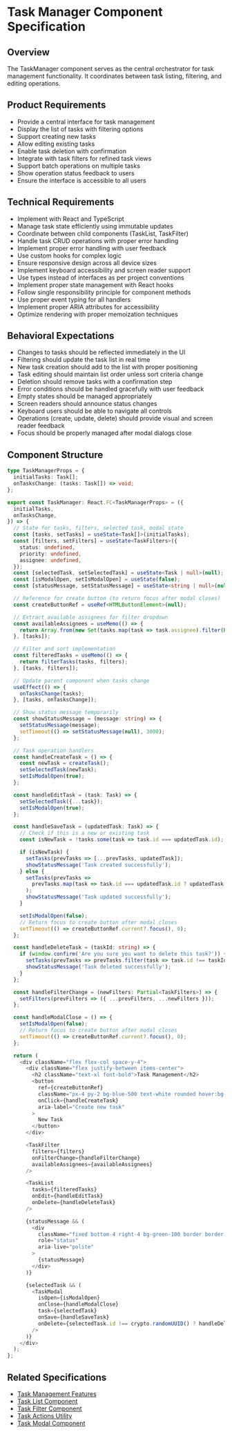 # Task Manager Component Specification

## Overview
The TaskManager component serves as the central orchestrator for task management functionality. It coordinates between task listing, filtering, and editing operations.

## Product Requirements
- Provide a central interface for task management
- Display the list of tasks with filtering options
- Support creating new tasks
- Allow editing existing tasks
- Enable task deletion with confirmation
- Integrate with task filters for refined task views
- Support batch operations on multiple tasks
- Show operation status feedback to users
- Ensure the interface is accessible to all users

## Technical Requirements
- Implement with React and TypeScript
- Manage task state efficiently using immutable updates
- Coordinate between child components (TaskList, TaskFilter)
- Handle task CRUD operations with proper error handling
- Implement proper error handling with user feedback
- Use custom hooks for complex logic
- Ensure responsive design across all device sizes
- Implement keyboard accessibility and screen reader support
- Use types instead of interfaces as per project conventions
- Implement proper state management with React hooks
- Follow single responsibility principle for component methods
- Use proper event typing for all handlers
- Implement proper ARIA attributes for accessibility
- Optimize rendering with proper memoization techniques

## Behavioral Expectations
- Changes to tasks should be reflected immediately in the UI
- Filtering should update the task list in real time
- New task creation should add to the list with proper positioning
- Task editing should maintain list order unless sort criteria change
- Deletion should remove tasks with a confirmation step
- Error conditions should be handled gracefully with user feedback
- Empty states should be managed appropriately
- Screen readers should announce status changes
- Keyboard users should be able to navigate all controls
- Operations (create, update, delete) should provide visual and screen reader feedback
- Focus should be properly managed after modal dialogs close

## Component Structure
```typescript
type TaskManagerProps = {
  initialTasks: Task[];
  onTasksChange: (tasks: Task[]) => void;
};

export const TaskManager: React.FC<TaskManagerProps> = ({
  initialTasks,
  onTasksChange,
}) => {
  // State for tasks, filters, selected task, modal state
  const [tasks, setTasks] = useState<Task[]>(initialTasks);
  const [filters, setFilters] = useState<TaskFilters>({
    status: undefined,
    priority: undefined,
    assignee: undefined,
  });
  const [selectedTask, setSelectedTask] = useState<Task | null>(null);
  const [isModalOpen, setIsModalOpen] = useState(false);
  const [statusMessage, setStatusMessage] = useState<string | null>(null);

  // Reference for create button (to return focus after modal closes)
  const createButtonRef = useRef<HTMLButtonElement>(null);

  // Extract available assignees for filter dropdown
  const availableAssignees = useMemo(() => {
    return Array.from(new Set(tasks.map(task => task.assignee).filter(Boolean) as string[]));
  }, [tasks]);

  // Filter and sort implementation
  const filteredTasks = useMemo(() => {
    return filterTasks(tasks, filters);
  }, [tasks, filters]);

  // Update parent component when tasks change
  useEffect(() => {
    onTasksChange(tasks);
  }, [tasks, onTasksChange]);

  // Show status message temporarily
  const showStatusMessage = (message: string) => {
    setStatusMessage(message);
    setTimeout(() => setStatusMessage(null), 3000);
  };

  // Task operation handlers
  const handleCreateTask = () => {
    const newTask = createTask();
    setSelectedTask(newTask);
    setIsModalOpen(true);
  };

  const handleEditTask = (task: Task) => {
    setSelectedTask({...task});
    setIsModalOpen(true);
  };

  const handleSaveTask = (updatedTask: Task) => {
    // Check if this is a new or existing task
    const isNewTask = !tasks.some(task => task.id === updatedTask.id);

    if (isNewTask) {
      setTasks(prevTasks => [...prevTasks, updatedTask]);
      showStatusMessage('Task created successfully');
    } else {
      setTasks(prevTasks =>
        prevTasks.map(task => task.id === updatedTask.id ? updatedTask : task)
      );
      showStatusMessage('Task updated successfully');
    }

    setIsModalOpen(false);
    // Return focus to create button after modal closes
    setTimeout(() => createButtonRef.current?.focus(), 0);
  };

  const handleDeleteTask = (taskId: string) => {
    if (window.confirm('Are you sure you want to delete this task?')) {
      setTasks(prevTasks => prevTasks.filter(task => task.id !== taskId));
      showStatusMessage('Task deleted successfully');
    }
  };

  const handleFilterChange = (newFilters: Partial<TaskFilters>) => {
    setFilters(prevFilters => ({ ...prevFilters, ...newFilters }));
  };

  const handleModalClose = () => {
    setIsModalOpen(false);
    // Return focus to create button after modal closes
    setTimeout(() => createButtonRef.current?.focus(), 0);
  };

  return (
    <div className="flex flex-col space-y-4">
      <div className="flex justify-between items-center">
        <h2 className="text-xl font-bold">Task Management</h2>
        <button
          ref={createButtonRef}
          className="px-4 py-2 bg-blue-500 text-white rounded hover:bg-blue-600 focus:outline-none focus:ring-2 focus:ring-blue-500 focus:ring-offset-2"
          onClick={handleCreateTask}
          aria-label="Create new task"
        >
          New Task
        </button>
      </div>

      <TaskFilter
        filters={filters}
        onFilterChange={handleFilterChange}
        availableAssignees={availableAssignees}
      />

      <TaskList
        tasks={filteredTasks}
        onEdit={handleEditTask}
        onDelete={handleDeleteTask}
      />

      {statusMessage && (
        <div
          className="fixed bottom-4 right-4 bg-green-100 border border-green-400 text-green-700 px-4 py-3 rounded shadow-md"
          role="status"
          aria-live="polite"
        >
          {statusMessage}
        </div>
      )}

      {selectedTask && (
        <TaskModal
          isOpen={isModalOpen}
          onClose={handleModalClose}
          task={selectedTask}
          onSave={handleSaveTask}
          onDelete={selectedTask.id !== crypto.randomUUID() ? handleDeleteTask : undefined}
        />
      )}
    </div>
  );
};
```

## Related Specifications
- [Task Management Features](./task_management.package_specs.md)
- [Task List Component](./task_list.specs.md)
- [Task Filter Component](./task_filter.specs.md)
- [Task Actions Utility](./task_actions.specs.md)
- [Task Modal Component](../../ui/features/task_modal/task_modal.specs.md)

